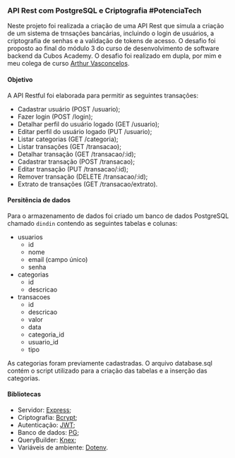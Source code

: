 ### API Rest com PostgreSQL e Criptografia #PotenciaTech

Neste projeto foi realizada a criação de uma API Rest que simula a criação de um sistema de trnsações bancárias, incluindo o login de usuários, a criptografia de senhas e a validação de tokens de acesso. O desafio foi proposto ao final do módulo 3 do curso de desenvolvimento de software backend da Cubos Academy.
O desafio foi realizado em dupla, por mim e meu colega de curso [Arthur Vasconcelos](https://github.com/arthur-vv).

#### Objetivo

A API Restful foi elaborada para permitir as seguintes transações:
-   Cadastrar usuário (POST /usuario);
-   Fazer login (POST /login);
-   Detalhar perfil do usuário logado (GET /usuario);
-   Editar perfil do usuário logado (PUT /usuario);
-   Listar categorias (GET /categoria);
-   Listar transações (GET /transacao);
-   Detalhar transação (GET /transacao/:id);
-   Cadastrar transação (POST /transacao);
-   Editar transação (PUT /transacao/:id);
-   Remover transação (DELETE /transacao/:id);
-   Extrato de transações (GET /transacao/extrato).

#### Persitência de dados

Para o armazenamento de dados foi criado um banco de dados PostgreSQL chamado `dindin` contendo as seguintes tabelas e colunas:

-   usuarios
    -   id
    -   nome
    -   email (campo único)
    -   senha
-   categorias
    -   id
    -   descricao
-   transacoes
    -   id
    -   descricao
    -   valor
    -   data
    -   categoria_id
    -   usuario_id
    -   tipo

As categorias foram previamente cadastradas. O arquivo database.sql contém o script utilizado para a criação das tabelas e a inserção das categorias.

#### Bibliotecas

- Servidor: [Express](https://www.npmjs.com/package/express);
- Criptografia: [Bcrypt](https://www.npmjs.com/package/bcrypt);
- Autenticação: [JWT](https://www.npmjs.com/package/jsonwebtoken);
- Banco de dados: [PG](https://www.npmjs.com/package/pg);
- QueryBuilder: [Knex](https://www.npmjs.com/package/knex);
- Variáveis de ambiente: [Dotenv](https://www.npmjs.com/package/dotenv).